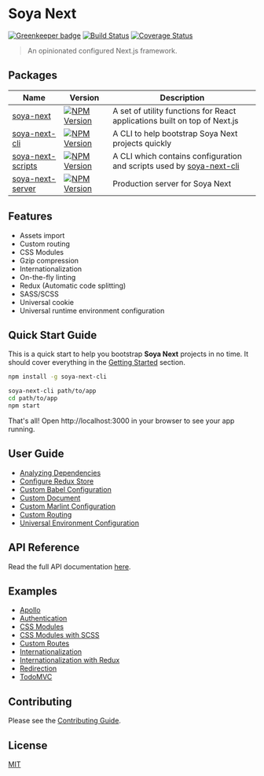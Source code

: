 # Soya Next

[![Greenkeeper badge](https://badges.greenkeeper.io/traveloka/soya-next.svg)](https://greenkeeper.io/)
[![Build Status](https://travis-ci.org/traveloka/soya-next.svg?branch=master)](https://travis-ci.org/traveloka/soya-next)
[![Coverage Status](https://coveralls.io/repos/github/traveloka/soya-next/badge.svg?branch=master)](https://coveralls.io/github/traveloka/soya-next?branch=master)

> An opinionated configured Next.js framework.

## Packages

Name | Version | Description
---- | ------- | -----------
[soya-next](/docs/packages/soya-next/README.md) | [![NPM Version](https://img.shields.io/npm/v/soya-next.svg?style=flat-square)](https://www.npmjs.com/package/soya-next) | A set of utility functions for React applications built on top of Next.js
[soya-next-cli](/docs/packages/soya-next-cli/README.md) | [![NPM Version](https://img.shields.io/npm/v/soya-next-cli.svg?style=flat-square)](https://www.npmjs.com/package/soya-next-cli) | A CLI to help bootstrap Soya Next projects quickly
[soya-next-scripts](/docs/packages/soya-next-scripts/README.md) | [![NPM Version](https://img.shields.io/npm/v/soya-next-scripts.svg?style=flat-square)](https://www.npmjs.com/package/soya-next-scripts) | A CLI which contains configuration and scripts used by [soya-next-cli](/docs/packages/soya-next-cli/README.md)
[soya-next-server](/docs/packages/soya-next-server/README.md) | [![NPM Version](https://img.shields.io/npm/v/soya-next-server.svg?style=flat-square)](https://www.npmjs.com/package/soya-next-server) | Production server for Soya Next

## Features

- Assets import
- Custom routing
- CSS Modules
- Gzip compression
- Internationalization
- On-the-fly linting
- Redux (Automatic code splitting)
- SASS/SCSS
- Universal cookie
- Universal runtime environment configuration

## Quick Start Guide

This is a quick start to help you bootstrap **Soya Next** projects in no time.
It should cover everything in the [Getting Started](/docs/getting-started/README.md) section.

```bash
npm install -g soya-next-cli

soya-next-cli path/to/app
cd path/to/app
npm start
```

That's all!
Open http://localhost:3000 in your browser to see your app running.

## User Guide

- [Analyzing Dependencies](/docs/user-guide/analyzing-dependencies.md)
- [Configure Redux Store](/docs/user-guide/configure-redux-store.md)
- [Custom Babel Configuration](/docs/user-guide/custom-babel-configuration.md)
- [Custom Document](/docs/user-guide/custom-document.md)
- [Custom Marlint Configuration](/docs/user-guide/custom-marlint-configuration.md)
- [Custom Routing](/docs/user-guide/custom-routing.md)
- [Universal Environment Configuration](/docs/user-guide/universal-environment-configuration.md)

## API Reference

Read the full API documentation [here](/docs/api/README.md).

## Examples

- [Apollo](/examples/apollo)
- [Authentication](/examples/auth)
- [CSS Modules](/examples/css-modules)
- [CSS Modules with SCSS](/examples/css-modules-with-scss)
- [Custom Routes](/examples/custom-routes)
- [Internationalization](/examples/i18n)
- [Internationalization with Redux](/examples/i18n-with-redux)
- [Redirection](/examples/redirection)
- [TodoMVC](/examples/todomvc)

## Contributing

Please see the [Contributing Guide](/CONTRIBUTING.md).

## License

[MIT](/LICENSE.md)
